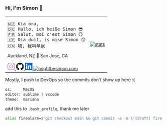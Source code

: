 ### Hi, I'm Simon 👋

<table>
	<tr>
		<td>
<pre>🇳🇿 Kia ora,
🇩🇪 Hallo, ich heiße Simon 😎
🇫🇷 Salut, moi c'est Simon 😏
🇮🇪 Dia duit, is mise Simon 😙
🇨🇳 嗨, 我叫单泉</pre>
			<p>Auckland, NZ 🛫 San Jose, CA</p>
			<a href="https://www.instagram.com/definitely.not_simon">
				<img width="24" alt="instagram" src="assets/instagram.svg" />
			</a>
			<a href="https://github.com/mightbesimon">
				<img width="24" alt="github" src="assets/github.svg" />
			</a>
			<a href="https://www.linkedin.com/in/mightbesimon">
				<img width="24" alt="LinkedIn" src="assets/linkedin.svg" />
			</a>
			<a href="https://mightbesimon.com">
				<img width="24" alt="mightbesimon.com" src="https://mightbesimon.com/favicon.ico" />
			</a>
		</td>
		<td>
			<a href="https://mightbesimon.com">
				<img alt="stats" src="https://github-readme-stats.vercel.app/api?username=mightbesimon&show_icons=true&theme=dracula" />
			</a>
		</td>
	</tr>
</table>

Mostly, I push to DevOps so the commits don't show up here :(

```
os:     MacOS
editor: sublime | vscode
theme:  mariana
```

add this to `.bash_profile`, thank me later

```bash
alias firealarm=$'git checkout main && git commit -a -m \'[draft] fire alarm\' && git push --force --set-upstream origin main'
```
